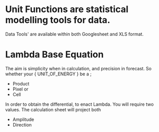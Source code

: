 # Unit Functions are statistical modelling tools for data.

Data Tools' are available within both Googlesheet and XLS format. 

# Lambda Base Equation

The aim is simplicity when in calculation, and precision in forecast. 
So whether your { UNIT_OF_ENERGY } be a ;

* Product
* Pixel or
* Cell

In order to obtain the differential, to enact Lambda. You will require two values. The calculation sheet will project both 

* Amplitude
* Direction 
